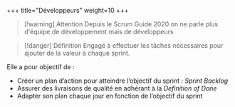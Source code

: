 +++
title="Développeurs"
weight=10
+++

> [!warning] Attention
> Depuis le Scrum Guide 2020 on ne parle plus d'équipe de développement mais de développeurs

> [!danger] Définition
>  Engagé à effectuer les tâches nécessaires pour ajouter de la valeur à chaque sprint.

Elle a pour objectif de :
- Créer un plan d’action pour atteindre l’objectif du sprint : *Sprint Backlog*
- Assurer des livraisons de qualité en adhérant à la *Definition of Done*
- Adapter son plan chaque jour en fonction de l’objectif du sprint
